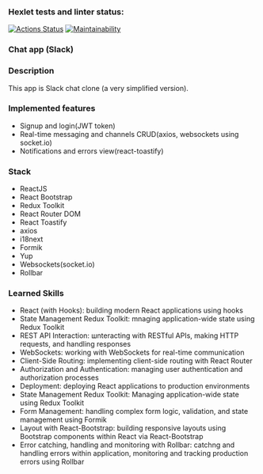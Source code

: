 ### Hexlet tests and linter status:
[![Actions Status](https://github.com/akivonen/frontend-project-12/actions/workflows/hexlet-check.yml/badge.svg)](https://github.com/akivonen/frontend-project-12/actions)
[![Maintainability](https://api.codeclimate.com/v1/badges/cda660e01c438408653c/maintainability)](https://codeclimate.com/github/akivonen/frontend-project-12/maintainability)

### Chat app (Slack)
### Description
This app is Slack chat clone (a very simplified version).
### Implemented features
- Signup and login(JWT token)
- Real-time messaging and channels CRUD(axios, websockets using socket.io)
- Notifications and errors view(react-toastify)
### Stack
- ReactJS
- React Bootstrap
- Redux Toolkit
- React Router DOM
- React Toastify
- axios
- i18next
- Formik
- Yup
- Websockets(socket.io)
- Rollbar
### Learned Skills
- React (with Hooks): building modern React applications using hooks
- State Management Redux Toolkit: mnaging application-wide state using Redux Toolkit
- REST API Interaction: шnteracting with RESTful APIs, making HTTP requests, and handling responses
- WebSockets: working with WebSockets for real-time communication
- Client-Side Routing: implementing client-side routing with React Router
- Authorization and Authentication: managing user authentication and authorization processes
- Deployment: deploying React applications to production environments
- State Management Redux Toolkit: Managing application-wide state using Redux Toolkit
- Form Management: handling complex form logic, validation, and state management using Formik
- Layout with React-Bootstrap: building responsive layouts using Bootstrap components within React via React-Bootstrap
- Error catching, handling and monitoring with Rollbar: catchng and handling errors within application, monitoring and tracking production errors using Rollbar